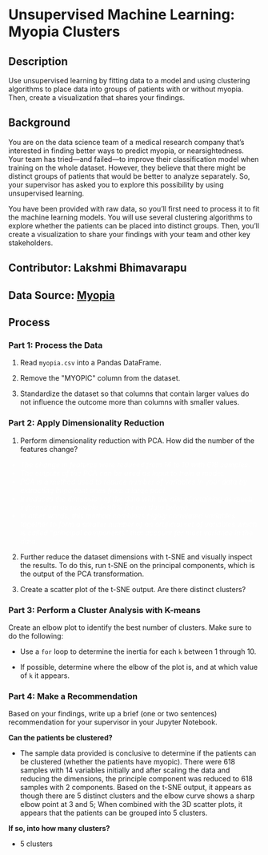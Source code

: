 # Unsupervised Machine Learning: Myopia Clusters

## Description

Use unsupervised learning by fitting data to a model and using clustering algorithms to place data into groups of patients with or without myopia. Then, create a visualization that shares your findings.

## Background

You are on the data science team of a medical research company that’s interested in finding better ways to predict myopia, or nearsightedness. Your team has tried—and failed—to improve their classification model when training on the whole dataset. However, they believe that there might be distinct groups of patients that would be better to analyze separately. So, your supervisor has asked you to explore this possibility by using unsupervised learning.

You have been provided with raw data, so you’ll first need to process it to fit the machine learning models. You will use several clustering algorithms to explore whether the patients can be placed into distinct groups. Then, you’ll create a visualization to share your findings with your team and other key stakeholders.

## Contributor: <strong>Lakshmi Bhimavarapu</strong>

## Data Source: [Myopia](./Resources/myopia.csv)

## Process

### <strong>Part 1: Process the Data</strong>

1. Read `myopia.csv` into a Pandas DataFrame.

2. Remove the "MYOPIC" column from the dataset.

3. Standardize the dataset so that columns that contain larger values do not influence the outcome more than columns with smaller values.

### <strong>Part 2: Apply Dimensionality Reduction</strong>

1. Perform dimensionality reduction with PCA. How did the number of the features change?
<ul style="color:white">
<li><em>The change in features were reduced from 14 to 10 with 618 samples.</em></li>
<li><em>The outputs of the PCA can be used as input to train a model.</em></li>
<li><em>PCA is a method used to reduce number of variables in your data by extracting important ones from a large pool.</em></li> 
<li><em>It reduces the dimension of the data with the aim of retaining as much information as possible (~90% for our data below).</em></li> 
<li><em>In other words, this method combines highly correlated variables together to form a smaller number of an artificial set of variables which is called “principal components” that account for most variance in the data.</em></li>
    </ul>

2. Further reduce the dataset dimensions with t-SNE and visually inspect the results. To do this, run t-SNE on the principal components, which is the output of the PCA transformation.

3. Create a scatter plot of the t-SNE output. Are there distinct clusters?

### <strong>Part 3: Perform a Cluster Analysis with K-means</strong>

Create an elbow plot to identify the best number of clusters. Make sure to do the following:

- Use a `for` loop to determine the inertia for each `k` between 1 through 10.

- If possible, determine where the elbow of the plot is, and at which value of `k` it appears.

### <strong>Part 4: Make a Recommendation</strong>

Based on your findings, write up a brief (one or two sentences) recommendation for your supervisor in your Jupyter Notebook.

**Can the patients be clustered?**

- The sample data provided is conclusive to determine if the patients can be clustered (whether the patients have myopic). There were 618 samples with 14 variables initially and after scaling the data and reducing the dimensions, the principle component was reduced to 618 samples with 2 components. Based on the t-SNE output, it appears as though there are 5 distinct clusters and the elbow curve shows a sharp elbow point at 3 and 5; When combined with the 3D scatter plots, it appears that the patients can be grouped into 5 clusters.

**If so, into how many clusters?**

- 5 clusters
